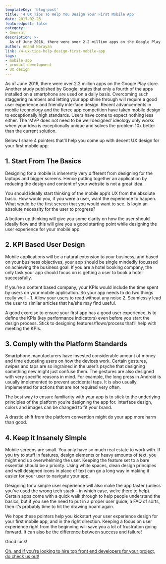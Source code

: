 ```yaml
---
templateKey: 'blog-post'
title: '4 UX Tips To Help You Design Your First Mobile App'
date: 2017-02-26
featuredpost: false
category:
- General
description: >-
  As of June 2016, there were over 2.2 million apps on the Google Play store. Another study published by Google, states that only a fourth of the apps installed on a smartphone are used on a daily basis. Overcoming such
author: Anand Narayan
link: /4-ux-tips-help-design-first-mobile-app
tags:
- mobile app
- product development
- UX design
---
```

As of June 2016, there were over 2.2 million apps on the Google Play store. Another study published by Google, states that only a fourth of the apps installed on a smartphone are used on a daily basis. Overcoming such staggering numbers and letting your app shine through will require a good user experience and friendly interface design. Recent advancements in mobile technology and the fierce app competition have taken mobile design to exceptionally high standards. Users have come to expect nothing less either. The ‘MVP does not need to be well designed’ ideology only works when your idea is exceptionally unique and solves the problem 10x better than the current solution.

Below I share 4 pointers that’ll help you come up with decent UX design for your first mobile app:

## 1. Start From The Basics
Designing for a mobile is inherently very different from designing for the laptops and bigger screens. Hence putting together an application by reducing the design and content of your website is not a great idea.

You should ideally start thinking of the mobile app’s UX from the absolute basic. How would you, if you were a user, want the experience to happen. What would be the first screen that you would want to see. Is login an absolute necessity for the user to progress?

A bottom up thinking will give you some clarity on how the user should ideally flow and this will give you a good starting point while designing the user experience for your mobile app.

## 2. KPI Based User Design
Mobile applications will be a natural extension to your business, and based on your business objectives, your app should be single mindedly focussed on achieving the business goal. If you are a hotel booking company, the only task your app should focus on is getting a user to book a hotel successfully.

If you’re a content based company, your KPIs would include the time spent by users on your mobile application. So your app needs to do two things really well – 1. Allow your users to read without any noise 2. Seamlessly lead the user to similar articles that he/she may find useful.

A good exercise to ensure your first app has a good user experience, is to define the KPIs (key performance indicators) even before you start the design process. Stick to designing features/flows/process that’ll help with meeting the KPIs.

## 3. Comply with the Platform Standards
Smartphone manufacturers have invested considerable amount of money and time educating users on how the devices work. Certain gestures, swipes and taps are so ingrained in the user’s psyche that designing something new might just confuse them. The gestures are also designed with very specific reasons in mind. For example, the long press in Android is usually implemented to prevent accidental taps. It is also usually implemented for actions that are not required very often.

The best way to ensure familiarity with your app is to stick to the underlying principles of the platform you’re designing the app for. Interface design, colors and images can be changed to fit your brand.

A drastic shift from the platform convention might do your app more harm than good.

## 4. Keep it Insanely Simple
Mobile screens are small. You only have so much real estate to work with. If you try to stuff in features, design elements or heavy amounts of text, you might end up overwhelming the user. Keeping the feature set to a bare essential should be a priority. Using white spaces, clean design principles and well designed icons in place of text can go a long way in making it easier for your user to navigate your app.

Designing for a simple user experience will also make the app faster (unless you’ve used the wrong tech stack – in which case, we’re there to help). Certain apps come with a quick walk through to help people understand the basics, but if you see the need to put in a proper user guide, a FAQ of sorts, then it’s probably time to hit the drawing board again.

We hope these pointers help you kickstart your user experience design for your first mobile app, and in the right direction. Keeping a focus on user experience right from the beginning will save you a lot of frustration going forward. It can also be the difference between success and failure!

Good luck!

[Oh, and if you’re looking to hire top front end developers for your project, do check us out!](/front-end-development-company)
